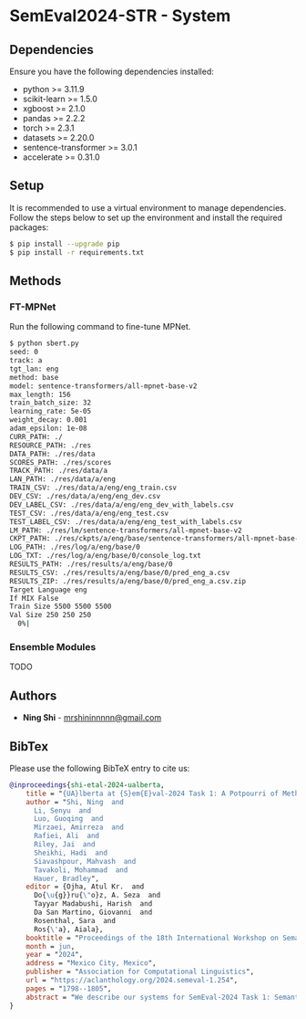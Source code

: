 # SemEval2024-STR - System

## Dependencies
Ensure you have the following dependencies installed:
+ python >= 3.11.9
+ scikit-learn >= 1.5.0
+ xgboost >= 2.1.0
+ pandas >= 2.2.2
+ torch >= 2.3.1
+ datasets >= 2.20.0
+ sentence-transformer >= 3.0.1
+ accelerate >= 0.31.0

## Setup

It is recommended to use a virtual environment to manage dependencies. Follow the steps below to set up the environment and install the required packages:

```bash
$ pip install --upgrade pip
$ pip install -r requirements.txt
```

## Methods

### FT-MPNet
Run the following command to fine-tune MPNet.
```bash
$ python sbert.py    
seed: 0
track: a
tgt_lan: eng
method: base
model: sentence-transformers/all-mpnet-base-v2
max_length: 156
train_batch_size: 32
learning_rate: 5e-05
weight_decay: 0.001
adam_epsilon: 1e-08
CURR_PATH: ./
RESOURCE_PATH: ./res
DATA_PATH: ./res/data
SCORES_PATH: ./res/scores
TRACK_PATH: ./res/data/a
LAN_PATH: ./res/data/a/eng
TRAIN_CSV: ./res/data/a/eng/eng_train.csv
DEV_CSV: ./res/data/a/eng/eng_dev.csv
DEV_LABEL_CSV: ./res/data/a/eng/eng_dev_with_labels.csv
TEST_CSV: ./res/data/a/eng/eng_test.csv
TEST_LABEL_CSV: ./res/data/a/eng/eng_test_with_labels.csv
LM_PATH: ./res/lm/sentence-transformers/all-mpnet-base-v2
CKPT_PATH: ./res/ckpts/a/eng/base/sentence-transformers/all-mpnet-base-v2/0
LOG_PATH: ./res/log/a/eng/base/0
LOG_TXT: ./res/log/a/eng/base/0/console_log.txt
RESULTS_PATH: ./res/results/a/eng/base/0
RESULTS_CSV: ./res/results/a/eng/base/0/pred_eng_a.csv
RESULTS_ZIP: ./res/results/a/eng/base/0/pred_eng_a.csv.zip
Target Language eng
If MIX False
Train Size 5500 5500 5500
Val Size 250 250 250
  0%|                                                                     | 1/5472 [00:04<6:31:47,  4.30s/it]
```

### Ensemble Modules

TODO

## Authors
* **Ning Shi** - mrshininnnnn@gmail.com

## BibTex
Please use the following BibTeX entry to cite us:
```bibtex
@inproceedings{shi-etal-2024-ualberta,
    title = "{UA}lberta at {S}em{E}val-2024 Task 1: A Potpourri of Methods for Quantifying Multilingual Semantic Textual Relatedness and Similarity",
    author = "Shi, Ning  and
      Li, Senyu  and
      Luo, Guoqing  and
      Mirzaei, Amirreza  and
      Rafiei, Ali  and
      Riley, Jai  and
      Sheikhi, Hadi  and
      Siavashpour, Mahvash  and
      Tavakoli, Mohammad  and
      Hauer, Bradley",
    editor = {Ojha, Atul Kr.  and
      Do{\u{g}}ru{\"o}z, A. Seza  and
      Tayyar Madabushi, Harish  and
      Da San Martino, Giovanni  and
      Rosenthal, Sara  and
      Ros{\'a}, Aiala},
    booktitle = "Proceedings of the 18th International Workshop on Semantic Evaluation (SemEval-2024)",
    month = jun,
    year = "2024",
    address = "Mexico City, Mexico",
    publisher = "Association for Computational Linguistics",
    url = "https://aclanthology.org/2024.semeval-1.254",
    pages = "1798--1805",
    abstract = "We describe our systems for SemEval-2024 Task 1: Semantic Textual Relatedness. We investigate the correlation between semantic relatedness and semantic similarity. Specifically, we test two hypotheses: (1) similarity is a special case of relatedness, and (2) semantic relatedness is preserved under translation. We experiment with a variety of approaches which are based on explicit semantics, downstream applications, contextual embeddings, large language models (LLMs), as well as ensembles of methods. We find empirical support for our theoretical insights. In addition, our best ensemble system yields highly competitive results in a number of diverse categories. Our code and data are available on GitHub.",
}
```